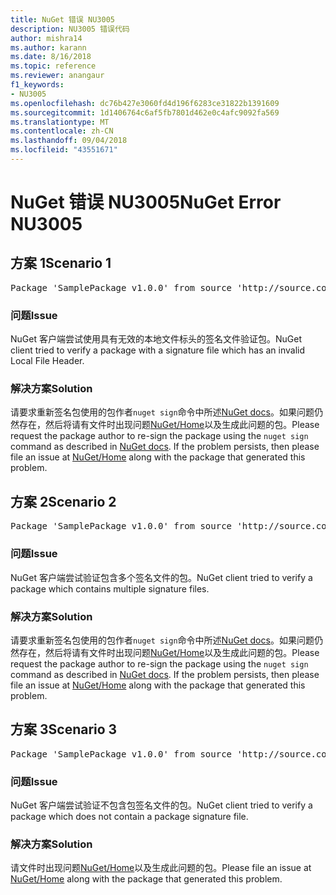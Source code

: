 ```yaml
---
title: NuGet 错误 NU3005
description: NU3005 错误代码
author: mishra14
ms.author: karann
ms.date: 8/16/2018
ms.topic: reference
ms.reviewer: anangaur
f1_keywords:
- NU3005
ms.openlocfilehash: dc76b427e3060fd4d196f6283ce31822b1391609
ms.sourcegitcommit: 1d1406764c6af5fb7801d462e0c4afc9092fa569
ms.translationtype: MT
ms.contentlocale: zh-CN
ms.lasthandoff: 09/04/2018
ms.locfileid: "43551671"
---
```

# <a name="nuget-error-nu3005"></a><span data-ttu-id="3d2ab-103">NuGet 错误 NU3005</span><span class="sxs-lookup"><span data-stu-id="3d2ab-103">NuGet Error NU3005</span></span>

## <a name="scenario-1"></a><span data-ttu-id="3d2ab-104">方案 1</span><span class="sxs-lookup"><span data-stu-id="3d2ab-104">Scenario 1</span></span>

<pre>Package 'SamplePackage v1.0.0' from source 'http://source.com/index.json': The package contains an invalid package signature file.</pre>

### <a name="issue"></a><span data-ttu-id="3d2ab-105">问题</span><span class="sxs-lookup"><span data-stu-id="3d2ab-105">Issue</span></span>

<span data-ttu-id="3d2ab-106">NuGet 客户端尝试使用具有无效的本地文件标头的签名文件验证包。</span><span class="sxs-lookup"><span data-stu-id="3d2ab-106">NuGet client tried to verify a package with a signature file which has an invalid Local File Header.</span></span>


### <a name="solution"></a><span data-ttu-id="3d2ab-107">解决方案</span><span class="sxs-lookup"><span data-stu-id="3d2ab-107">Solution</span></span>

<span data-ttu-id="3d2ab-108">请要求重新签名包使用的包作者`nuget sign`命令中所述[NuGet docs](https://docs.microsoft.com/en-us/nuget/create-packages/sign-a-package)。如果问题仍然存在，然后将请有文件时出现问题[NuGet/Home](https://github.com/NuGet/Home/issues)以及生成此问题的包。</span><span class="sxs-lookup"><span data-stu-id="3d2ab-108">Please request the package author to re-sign the package using the `nuget sign` command as described in [NuGet docs](https://docs.microsoft.com/en-us/nuget/create-packages/sign-a-package). If the problem persists, then please file an issue at [NuGet/Home](https://github.com/NuGet/Home/issues) along with the package that generated this problem.</span></span>



## <a name="scenario-2"></a><span data-ttu-id="3d2ab-109">方案 2</span><span class="sxs-lookup"><span data-stu-id="3d2ab-109">Scenario 2</span></span>

<pre>Package 'SamplePackage v1.0.0' from source 'http://source.com/index.json': The package contains multiple package signature files.</pre>

### <a name="issue"></a><span data-ttu-id="3d2ab-110">问题</span><span class="sxs-lookup"><span data-stu-id="3d2ab-110">Issue</span></span>

<span data-ttu-id="3d2ab-111">NuGet 客户端尝试验证包含多个签名文件的包。</span><span class="sxs-lookup"><span data-stu-id="3d2ab-111">NuGet client tried to verify a package which contains multiple signature files.</span></span>


### <a name="solution"></a><span data-ttu-id="3d2ab-112">解决方案</span><span class="sxs-lookup"><span data-stu-id="3d2ab-112">Solution</span></span>

<span data-ttu-id="3d2ab-113">请要求重新签名包使用的包作者`nuget sign`命令中所述[NuGet docs](https://docs.microsoft.com/en-us/nuget/create-packages/sign-a-package)。如果问题仍然存在，然后将请有文件时出现问题[NuGet/Home](https://github.com/NuGet/Home/issues)以及生成此问题的包。</span><span class="sxs-lookup"><span data-stu-id="3d2ab-113">Please request the package author to re-sign the package using the `nuget sign` command as described in [NuGet docs](https://docs.microsoft.com/en-us/nuget/create-packages/sign-a-package). If the problem persists, then please file an issue at [NuGet/Home](https://github.com/NuGet/Home/issues) along with the package that generated this problem.</span></span>



## <a name="scenario-3"></a><span data-ttu-id="3d2ab-114">方案 3</span><span class="sxs-lookup"><span data-stu-id="3d2ab-114">Scenario 3</span></span>

<pre>Package 'SamplePackage v1.0.0' from source 'http://source.com/index.json': The package does not contain a valid package signature file.</pre>

### <a name="issue"></a><span data-ttu-id="3d2ab-115">问题</span><span class="sxs-lookup"><span data-stu-id="3d2ab-115">Issue</span></span>

<span data-ttu-id="3d2ab-116">NuGet 客户端尝试验证不包含包签名文件的包。</span><span class="sxs-lookup"><span data-stu-id="3d2ab-116">NuGet client tried to verify a package which does not contain a package signature file.</span></span>


### <a name="solution"></a><span data-ttu-id="3d2ab-117">解决方案</span><span class="sxs-lookup"><span data-stu-id="3d2ab-117">Solution</span></span>

<span data-ttu-id="3d2ab-118">请文件时出现问题[NuGet/Home](https://github.com/NuGet/Home/issues)以及生成此问题的包。</span><span class="sxs-lookup"><span data-stu-id="3d2ab-118">Please file an issue at [NuGet/Home](https://github.com/NuGet/Home/issues) along with the package that generated this problem.</span></span>


